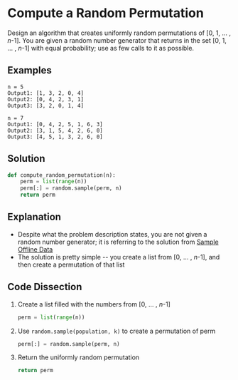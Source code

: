 # Compute a Random Permutation
Design an algorithm that creates uniformly random permutations of [0, 1, ... , _n_-1]. You are given a random number generator that returns in the set [0, 1, ... , _n_-1] with equal probability; use as few calls to it as possible.  
  
## Examples
```
n = 5
Output1: [1, 3, 2, 0, 4]
Output2: [0, 4, 2, 3, 1]
Output3: [3, 2, 0, 1, 4]

n = 7
Output1: [0, 4, 2, 5, 1, 6, 3]
Output2: [3, 1, 5, 4, 2, 6, 0]
Output3: [4, 5, 1, 3, 2, 6, 0]
```
  
## Solution
```python
def compute_random_permutation(n):
    perm = list(range(n))
    perm[:] = random.sample(perm, n)
    return perm
```
  
## Explanation
* Despite what the problem description states, you are not given a random number generator; it is referring to the solution from [Sample Offline Data](offline_sampling.md)  
* The solution is pretty simple -- you create a list from [0, ... , _n_-1], and then create a permutation of that list  
  
## Code Dissection
1. Create a list filled with the numbers from [0, ... , _n_-1]  
    ```python
    perm = list(range(n))
    ```
2. Use ```random.sample(population, k)``` to create a permutation of perm  
    ```python
    perm[:] = random.sample(perm, n)
    ```
3. Return the uniformly random permutation  
    ```python
    return perm
    ```
